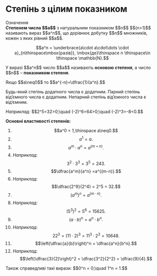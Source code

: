 # Степінь з цілим показником

<div class="space">
<div class="eoz-wrap">
<span class="eoz">Означення</span>
<div class="eoz-text">
<b>Степенем числа $$a$$</b> з натуральним показником $$n$$ $$(n>1)$$ називають вираз $$a^n$$, що дорівнює добутку $$n$$ множників, кожен з яких рівний $$a$$. <p align="center">$$a^n = \underbrace{a\cdot a\cdot\dots \cdot a}_{n\thinspace\mbox{разів}}, \mbox{де}\thinspace n \thinspace\in \thinspace \mathbb{N}.$$</p>
</div>
</div>
</div>

<p>У виразі $$a^n$$ число $$a$$ називають <b>основою степеня</b>, а число $$n$$ – <b>показником степеня</b>.</p>

<p>Якщо $$a\neq0$$ то $$a^{-n}=\dfrac{1}{a^n}.$$</p> 

<p>Будь-який степінь додатного числа є додатним. Парний степінь від’ємного числа є додатним. Непарний степінь від’ємного числа є від’ємним.</p>

<p><i>Наприклад:</i> $$2^5=32>0;\quad (-2)^6=64>0;\quad (-2)^3=-8<0.$$</p>

<p><b>Основні властивості степенів:</b></p>

1. $$a^0 = 1,\thinspace a\neq0.$$
2. $$a^1 = a.$$
3. $$a^m\cdot a^n=a^{(m+n)}.$$
4. <i>Наприклад:</i>$$3^2\cdot 3^3 = 3^5 = 243.$$
5. $$\dfrac{a^m}{a^n} =a^{(m-n)}.$$
6. <i>Наприклад:</i> $$\dfrac{2^9}{2^4} = 2^5 = 32.$$
7. $$(a^m)^n=a^{(m\cdot n)}.$$
8. <i>Наприклад:</i> $$(5^3)^2 = 5^6 = 15625.$$
9. $$(a\cdot b)^n=a^n\cdot b^n.$$
10. <i>Наприклад:</i> $$22^3 = (11\cdot 2)^3 = 11^3\cdot 2^3 = 10648.$$
11. $$\left(\dfrac{a}{b}\right)^n = \dfrac{a^n}{b^n}.$$
12. <i>Наприклад:</i> $$\left(\dfrac{3}{2}\right)^2 = \dfrac{3^2}{2^2} = \dfrac{9}{4}.$$

<p>Також справедливі такі вирази: $$0^n = 0;\quad 1^n = 1.$$</p>




